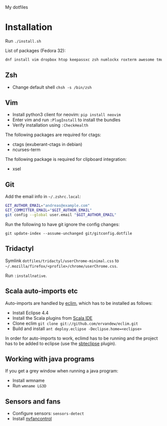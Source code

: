 My dotfiles

# Installation

Run `./install.sh`

List of packages (Fedora 32):
```zsh
dnf install vim dropbox htop keepassxc zsh numlockx roxterm awesome tmux vicious ctags ncurses-term xclip xscreensaver beesu lxappearance wmname util-linux-user hub neovim ack redshift httpie lm_sensors yp-tools
```

## Zsh

* Change default shell `chsh -s /bin/zsh`

## Vim

* Install python3 client for neovim: `pip install neovim`
* Enter vim and run `:PlugInstall` to install the bundles
* Verify installation using `:CheckHealth`

The following packages are required for ctags:
* ctags (exuberant-ctags in debian)
* ncurses-term

The following package is required for clipboard integration:
* xsel

## Git

Add the email info in `~/.zshrc.local`:

```zsh
GIT_AUTHOR_EMAIL="andreas@example.com"
GIT_COMMITTER_EMAIL="$GIT_AUTHOR_EMAIL"
git config --global user.email "$GIT_AUTHOR_EMAIL"
```

Run the following to have git ignore the config changes:

    git update-index --assume-unchanged git/gitconfig.dotfile

## Tridactyl

Symlink `dotfiles/tridactyl/userChrome-minimal.css` to `~/.mozilla/firefox/<profile>/chrome/userChrome.css`.

Run `:installnative`.

## Scala auto-imports etc

Auto-imports are handled by [eclim](http://eclim.org/), which has to be
installed as follows:
* Install Eclipse 4.4
* Install the Scala plugins from [Scala IDE](http://scala-ide.org/download/current.html)
* Clone eclim `git clone git://github.com/ervandew/eclim.git`
* Build and install `ant deploy.eclipse -Declipse.home=<eclipse>`

In order for auto-imports to work, eclimd has to be running and the project has
to be added to eclipse (use the
[sbteclipse](https://github.com/typesafehub/sbteclipse) plugin).

## Working with java programs

If you get a grey window when running a java program:

* Install wmname
* Run `wmname LG3D`

## Sensors and fans

* Configure sensors: `sensors-detect`
* Install [nvfancontrol](https://github.com/foucault/nvfancontrol)
